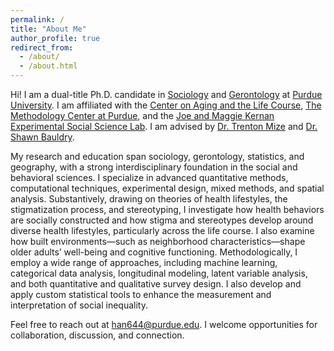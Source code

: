```yaml
---
permalink: /
title: "About Me"
author_profile: true
redirect_from: 
  - /about/
  - /about.html
---
```


Hi! I am a dual-title Ph.D. candidate in [Sociology](https://www.cla.purdue.edu/academic/sociology/index.html) and [Gerontology](https://www.purdue.edu/aging/dualtitle/) at [Purdue University](https://www.purdue.edu/). I am affiliated with the [Center on Aging and the Life Course](https://www.purdue.edu/aging/about/), [The Methodology Center at Purdue](https://www.purdue.edu/research/mcap/), and the [Joe and Maggie Kernan Experimental Social Science Lab](https://www.cla.purdue.edu/academic/sociology/research/labs/joe-and-maggie-kernan-experimental-social-science-lab/index.html). I am advised by [Dr. Trenton Mize](https://www.trentonmize.com) and [Dr. Shawn Bauldry](https://sites.google.com/site/sgbauldry/).

My research and education span sociology, gerontology, statistics, and geography, with a strong interdisciplinary foundation in the social and behavioral sciences. I specialize in advanced quantitative methods, computational techniques, experimental design, mixed methods, and spatial analysis. Substantively, drawing on theories of health lifestyles, the stigmatization process, and stereotyping, I investigate how health behaviors are socially constructed and how stigma and stereotypes develop around diverse health lifestyles, particularly across the life course. I also examine how built environments—such as neighborhood characteristics—shape older adults’ well-being and cognitive functioning. Methodologically, I employ a wide range of approaches, including machine learning, categorical data analysis, longitudinal modeling, latent variable analysis, and both quantitative and qualitative survey design. I also develop and apply custom statistical tools to enhance the measurement and interpretation of social inequality.

Feel free to reach out at [han644@purdue.edu](mailto:han644@purdue.edu). I welcome opportunities for collaboration, discussion, and connection.
